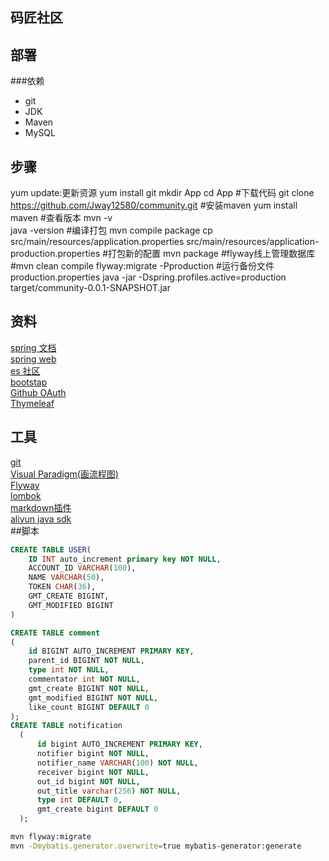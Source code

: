 ## 码匠社区

## 部署
###依赖
- git
- JDK
- Maven
- MySQL
## 步骤
yum update:更新资源
yum install git
mkdir App
cd App
#下载代码
git clone https://github.com/Jway12580/community.git
#安装maven
yum install maven
#查看版本
mvn -v  
java -version
#编译打包
mvn compile package
cp src/main/resources/application.properties src/main/resources/application-production.properties
#打包新的配置
mvn package
#flyway线上管理数据库
#mvn clean compile flyway:migrate -Pproduction
#运行备份文件production.properties
java -jar -Dspring.profiles.active=production target/community-0.0.1-SNAPSHOT.jar

## 资料
[spring 文档](https://spring.io/guides)  
[spring web](https://spring.io/guides/gs/serving-web-content/)  
[es 社区](https://elasticsearch.cn/explore)  
[bootstap](https://v3.bootcss.com/getting-started)  
[Github OAuth](https://developer.github.com/apps/building-oauth-apps/creating-an-oauth-app/)  
[Thymeleaf](https://www.thymeleaf.org/doc/tutorials/3.0/usingthymeleaf.html)  
## 工具
[git](https://git-scm.com/download)  
[Visual Paradigm(画流程图)](https://www.visual-paradigm.com)  
[Flyway](https://flywaydb.org/getstarted/firststeps/maven)  
[lombok](https://www.projectlombok.org/)  
[markdown插件](http://editor.md.ipandao.com/)  
[aliyun java sdk](https://help.aliyun.com/document_detail/84781.html?spm=a2c4g.11186623.4.1.698d59aaCZEa3o)  
##脚本
```sql
CREATE TABLE USER(
    ID INT auto_increment primary key NOT NULL,
    ACCOUNT_ID VARCHAR(100),
    NAME VARCHAR(50),
    TOKEN CHAR(36),
    GMT_CREATE BIGINT,
    GMT_MODIFIED BIGINT
)
```
```sql
CREATE TABLE comment
(
    id BIGINT AUTO_INCREMENT PRIMARY KEY,
    parent_id BIGINT NOT NULL,
    type int NOT NULL,
    commentator int NOT NULL,
    gmt_create BIGINT NOT NULL,
    gmt_modified BIGINT NOT NULL,
    like_count BIGINT DEFAULT 0
);
CREATE TABLE notification
  (
      id bigint AUTO_INCREMENT PRIMARY KEY,
      notifier bigint NOT NULL,
      notifier_name VARCHAR(100) NOT NULL,
      receiver bigint NOT NULL,
      out_id bigint NOT NULL,
      out_title varchar(256) NOT NULL,
      type int DEFAULT 0,
      gmt_create bigint DEFAULT 0
  );

```

```bash
mvn flyway:migrate
mvn -Dmybatis.generator.overwrite=true mybatis-generator:generate
```

#
